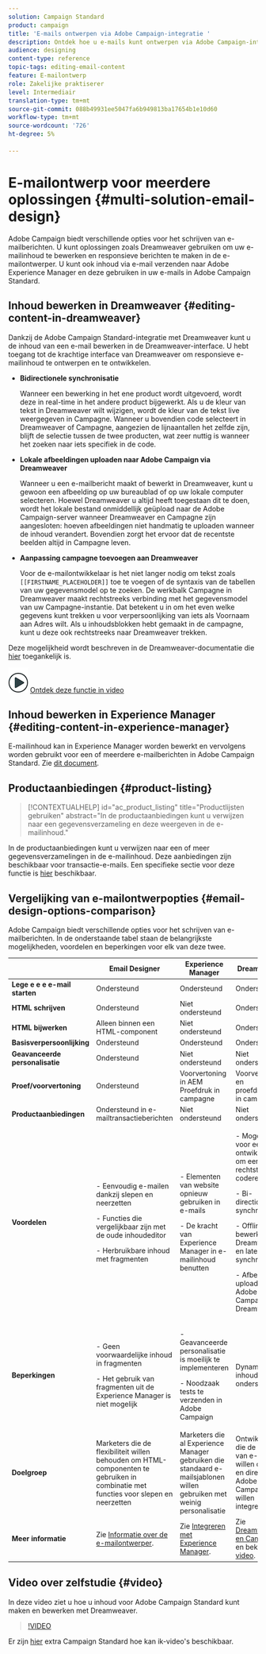 ```yaml
---
solution: Campaign Standard
product: campaign
title: 'E-mails ontwerpen via Adobe Campaign-integratie '
description: Ontdek hoe u e-mails kunt ontwerpen via Adobe Campaign-integratie in de e-mailontwerper.
audience: designing
content-type: reference
topic-tags: editing-email-content
feature: E-mailontwerp
role: Zakelijke praktiserer
level: Intermediair
translation-type: tm+mt
source-git-commit: 088b49931ee5047fa6b949813ba17654b1e10d60
workflow-type: tm+mt
source-wordcount: '726'
ht-degree: 5%

---
```



# E-mailontwerp voor meerdere oplossingen {#multi-solution-email-design}

Adobe Campaign biedt verschillende opties voor het schrijven van e-mailberichten. U kunt oplossingen zoals Dreamweaver gebruiken om uw e-mailinhoud te bewerken en responsieve berichten te maken in de e-mailontwerper. U kunt ook inhoud via e-mail verzenden naar Adobe Experience Manager en deze gebruiken in uw e-mails in Adobe Campaign Standard.

## Inhoud bewerken in Dreamweaver {#editing-content-in-dreamweaver}

Dankzij de Adobe Campaign Standard-integratie met Dreamweaver kunt u de inhoud van een e-mail bewerken in de Dreamweaver-interface. U hebt toegang tot de krachtige interface van Dreamweaver om responsieve e-mailinhoud te ontwerpen en te ontwikkelen.

* **Bidirectionele synchronisatie**

   Wanneer een bewerking in het ene product wordt uitgevoerd, wordt deze in real-time in het andere product bijgewerkt. Als u de kleur van tekst in Dreamweaver wilt wijzigen, wordt de kleur van de tekst live weergegeven in Campagne. Wanneer u bovendien code selecteert in Dreamweaver of Campagne, aangezien de lijnaantallen het zelfde zijn, blijft de selectie tussen de twee producten, wat zeer nuttig is wanneer het zoeken naar iets specifiek in de code.

* **Lokale afbeeldingen uploaden naar Adobe Campaign via Dreamweaver**

   Wanneer u een e-mailbericht maakt of bewerkt in Dreamweaver, kunt u gewoon een afbeelding op uw bureaublad of op uw lokale computer selecteren. Hoewel Dreamweaver u altijd heeft toegestaan dit te doen, wordt het lokale bestand onmiddellijk geüpload naar de Adobe Campaign-server wanneer Dreamweaver en Campagne zijn aangesloten: hoeven afbeeldingen niet handmatig te uploaden wanneer de inhoud verandert. Bovendien zorgt het ervoor dat de recentste beelden altijd in Campagne leven.

* **Aanpassing campagne toevoegen aan Dreamweaver**

   Voor de e-mailontwikkelaar is het niet langer nodig om tekst zoals `[[FIRSTNAME_PLACEHOLDER]]` toe te voegen of de syntaxis van de tabellen van uw gegevensmodel op te zoeken. De werkbalk Campagne in Dreamweaver maakt rechtstreeks verbinding met het gegevensmodel van uw Campagne-instantie. Dat betekent u in om het even welke gegevens kunt trekken u voor verpersoonlijking van iets als Voornaam aan Adres wilt. Als u inhoudsblokken hebt gemaakt in de campagne, kunt u deze ook rechtstreeks naar Dreamweaver trekken.

Deze mogelijkheid wordt beschreven in de Dreamweaver-documentatie die [hier](https://helpx.adobe.com/nl/dreamweaver/using/working-with-dreamweaver-and-campaign.html) toegankelijk is.

![](assets/do-not-localize/how-to-video.png) [Ontdek deze functie in video](#video)

## Inhoud bewerken in Experience Manager {#editing-content-in-experience-manager}

E-mailinhoud kan in Experience Manager worden bewerkt en vervolgens worden gebruikt voor een of meerdere e-mailberichten in Adobe Campaign Standard. Zie [dit document](../../integrating/using/integrating-with-experience-manager.md).

## Productaanbiedingen {#product-listing}

>[!CONTEXTUALHELP]
>id="ac_product_listing"
>title="Productlijsten gebruiken"
>abstract="In de productaanbiedingen kunt u verwijzen naar een gegevensverzameling en deze weergeven in de e-mailinhoud."

In de productaanbiedingen kunt u verwijzen naar een of meer gegevensverzamelingen in de e-mailinhoud. Deze aanbiedingen zijn beschikbaar voor transactie-e-mails. Een specifieke sectie voor deze functie is [hier](../../designing/using/using-product-listings.md) beschikbaar.

## Vergelijking van e-mailontwerpopties {#email-design-options-comparison}

Adobe Campaign biedt verschillende opties voor het schrijven van e-mailberichten. In de onderstaande tabel staan de belangrijkste mogelijkheden, voordelen en beperkingen voor elk van deze twee.

<table> 
 <thead> 
  <tr> 
   <th> </th> 
   <th> Email Designer<br /> </th> 
   <th> Experience Manager<br /> </th> 
   <th> Dreamweaver<br /> </th> 
  </tr> 
 </thead> 
 <tbody> 
  <tr> 
   <td> <strong>Lege e e e e-mail starten</strong><br /> </td> 
   <td> Ondersteund<br /> </td> 
   <td> Ondersteund<br /> </td> 
   <td> Ondersteund<br /> </td> 
  </tr> 
  <tr> 
   <td> <strong>HTML schrijven</strong><br /> </td> 
   <td> Ondersteund<br /> </td> 
   <td> Niet ondersteund<br /> </td> 
   <td> Ondersteund<br /> </td> 
  </tr> 
  <tr> 
   <td> <strong>HTML bijwerken</strong><br /> </td> 
   <td> Alleen binnen een HTML-component<br /> </td> 
   <td> Niet ondersteund<br /> </td> 
   <td> Ondersteund<br /> </td> 
  </tr> 
  <tr> 
   <td> <strong>Basisverpersoonlijking</strong><br /> </td> 
   <td> Ondersteund<br /> </td> 
   <td> Ondersteund<br /> </td> 
   <td> Ondersteund<br /> </td> 
  </tr> 
  <tr> 
   <td> <strong>Geavanceerde personalisatie</strong><br /> </td> 
   <td> Ondersteund<br /> </td> 
   <td> Niet ondersteund<br /> </td> 
   <td> Niet ondersteund<br /> </td> 
  </tr> 
  <tr> 
   <td> <strong>Proef/voorvertoning</strong><br /> </td> 
   <td> Ondersteund<br /> </td> 
   <td> Voorvertoning in AEM<br /> Proefdruk in campagne<br /> </td> 
   <td> Voorvertonen en proefdrukken in campagne<br /> </td> 
  </tr> 
  <tr> 
   <td> <strong>Productaanbiedingen</strong><br /> </td> 
   <td> Ondersteund in e-mailtransactieberichten<br /> </td> 
   <td> Niet ondersteund<br /> </td> 
   <td> Niet ondersteund<br /> </td> 
  </tr> 
  <tr> 
   <td> <strong>Voordelen</strong><br /> </td> 
   <td> 
     <p>- Eenvoudig e-mailen dankzij slepen en neerzetten</p>
     <p>- Functies die vergelijkbaar zijn met de oude inhoudeditor</p>
     <p>- Herbruikbare inhoud met fragmenten</p>
  </td> 
   <td> 
     <p>- Elementen van website opnieuw gebruiken in e-mails</p>
     <p>- De kracht van Experience Manager in e-mailinhoud benutten</p>
    </td> 
   <td> 
    <p>- Mogelijkheid voor een ontwikkelaar om een e-mail rechtstreeks te coderen</p>
    <p>- Bi-directionele synchronisatie</p>
    <p>- Offline bewerken in Dreamweaver en later synchroniseren</p>
    <p>- Afbeeldingen uploaden naar Adobe Campaign via Dreamweaver</p>
  </td> 
  </tr> 
  <tr> 
   <td> <strong>Beperkingen</strong><br /> </td> 
   <td> 
     <p>- Geen voorwaardelijke inhoud in fragmenten</p>
     <p>- Het gebruik van fragmenten uit de Experience Manager is niet mogelijk</p>
  </td> 
   <td> 
     <p>- Geavanceerde personalisatie is moeilijk te implementeren</p>
     <p>- Noodzaak tests te verzenden in Adobe Campaign</p>
  </td> 
   <td> Dynamische inhoud niet ondersteund<br /> </td> 
  </tr> 
  <tr> 
   <td> <strong>Doelgroep</strong><br /> </td> 
   <td> Marketers die de flexibiliteit willen behouden om HTML-componenten te gebruiken in combinatie met functies voor slepen en neerzetten<br /> </td> 
   <td> Marketers die al Experience Manager gebruiken die standaard e-mailsjablonen willen gebruiken met weinig personalisatie<br /> </td> 
   <td> Ontwikkelaars die de inhoud van e-mail willen coderen en direct met Adobe Campaign<br /> willen integreren </td> 
  </tr> 
  <tr> 
   <td> <strong>Meer informatie</strong><br /> </td> 
   <td> Zie <a href="../../designing/using/designing-content-in-adobe-campaign.md">Informatie over de e-mailontwerper</a>.<br /> </td> 
   <td> Zie <a href="../../integrating/using/integrating-with-experience-manager.md">Integreren met Experience Manager</a>.<br /> </td> 
   <td> Zie <a href="https://helpx.adobe.com/dreamweaver/using/working-with-dreamweaver-and-campaign.html">Dreamweaver en Campagne</a> en bekijk deze <a href="#video">video</a>.<br /> </td> 
  </tr> 
 </tbody> 
</table>

## Video over zelfstudie {#video}

In deze video ziet u hoe u inhoud voor Adobe Campaign Standard kunt maken en bewerken met Dreamweaver.

>[!VIDEO](https://video.tv.adobe.com/v/23121?quality=12&captions=eng)

Er zijn [hier](https://experienceleague.adobe.com/docs/campaign-standard-learn/tutorials/overview.html?lang=nl) extra Campaign Standard hoe kan ik-video&#39;s beschikbaar.

